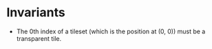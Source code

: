 # Invariants

- The 0th index of a tileset (which is the position at (0, 0)) must be a transparent tile.
